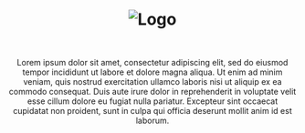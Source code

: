 <h1 align="center">
    <img src="https://github.com/user-attachments/assets/06cc0a10-fc37-4342-b084-6d689e046775" alt="Logo" />
</h1>

</br>
<p align="center">
  Lorem ipsum dolor sit amet, consectetur adipiscing elit, sed do eiusmod tempor incididunt ut labore et dolore magna aliqua. Ut enim ad minim veniam, quis nostrud exercitation ullamco laboris nisi ut aliquip ex ea commodo consequat. Duis aute irure dolor in reprehenderit in voluptate velit esse cillum dolore eu fugiat nulla pariatur. Excepteur sint occaecat cupidatat non proident, sunt in culpa qui officia deserunt mollit anim id est laborum.
</p>
